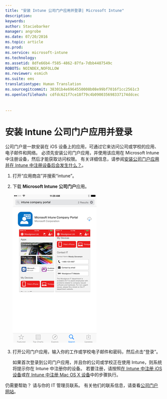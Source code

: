 ```yaml
---
title: "安装 Intune 公司门户应用并登录| Microsoft Intune"
description: 
keywords: 
author: Staciebarker
manager: angrobe
ms.date: 07/20/2016
ms.topic: article
ms.prod: 
ms.service: microsoft-intune
ms.technology: 
ms.assetid: 8dfe66b4-f585-4862-87fa-7dbb4487549c
ROBOTS: NOINDEX,NOFOLLOW
ms.reviewer: esmich
ms.suite: ems
translationtype: Human Translation
ms.sourcegitcommit: 38301b4e6964550008b08e99bf7016f1cc2561c3
ms.openlocfilehash: cdfdc621f7ce18f79c4b090035698337174ddcec


---
```



# 安装 Intune 公司门户应用并登录

公司门户是一款安装在 iOS 设备上的应用，可通过它来访问公司或学校的应用、电子邮件和网络。  必须先安装公司门户应用，并使用该应用在 Microsoft Intune 中注册设备，然后才能获取访问权限。 有关详细信息，请参阅[安装公司门户应用并在 Intune 中注册设备后会发生什么？](what-happens-if-you-install-the-company-portal-app-and-enroll-your-device-in-intune-ios.md)。

1.  打开“应用商店”并搜索“intune”。

2.  下载 **Microsoft Intune 公司门户**应用。

    ![download-ios-comp-portal-app](./media/ios-cpinstall-1-cpinstore.png)

3.  打开公司门户应用，输入你的工作或学校电子邮件和密码，然后点击“登录”。

    如果首次登录到公司门户应用，并且你的公司或学校正在使用 Intune，则系统将提示你在 Intune 中注册你的设备。 若要注册，请按照[在 Intune 中注册 iOS 设备](enroll-your-device-in-intune-ios.md)或[在 Intune 中注册 Mac OS X 设备](enroll-your-device-in-intune-mac-os-x.md)中的步骤执行。

仍需要帮助？ 请与你的 IT 管理员联系。 有关他们的联系信息，请查看[公司门户网站](http://portal.manage.microsoft.com)。




<!--HONumber=Aug16_HO5-->


